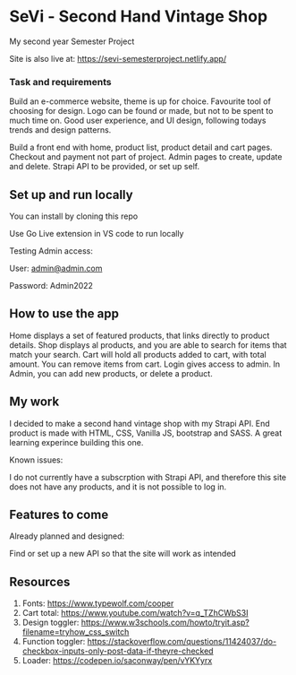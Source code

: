 # SeVi - Second Hand Vintage Shop

My second year Semester Project

Site is also live at: https://sevi-semesterproject.netlify.app/

### Task and requirements

Build an e-commerce website, theme is up for choice. Favourite tool of choosing for design. Logo can be found or made, but not to be spent to much time on. Good user experience, and UI design, following todays trends and design patterns.

Build a front end with home, product list, product detail and cart pages. Checkout and payment not part of project. Admin pages to create, update and delete. Strapi API to be provided, or set up self.


## Set up and run locally

You can install by cloning this repo

Use Go Live extension in VS code to run locally

Testing Admin access:

User: admin@admin.com

Password: Admin2022

## How to use the app

Home displays a set of featured products, that links directly to product details. Shop displays al products, and you are able to search for items that match your search. Cart will hold all products added to cart, with total amount. You can remove items from cart. Login gives access to admin. In Admin, you can add new products, or delete a product.

## My work

I decided to make a second hand vintage shop with my Strapi API. End product is made with HTML, CSS, Vanilla JS, bootstrap and SASS. A great learning experince building this one.

Known issues:

I do not currently have a subscrption with Strapi API, and therefore this site does not have any products, and it is not possible to log in. 


## Features to come

Already planned and designed:

Find or set up a new API so that the site will work as intended


## Resources

1.	Fonts: https://www.typewolf.com/cooper
2.	Cart total: https://www.youtube.com/watch?v=q_TZhCWbS3I
3.	Design toggler: https://www.w3schools.com/howto/tryit.asp?filename=tryhow_css_switch
4.	Function toggler: https://stackoverflow.com/questions/11424037/do-checkbox-inputs-only-post-data-if-theyre-checked
5.	Loader: https://codepen.io/saconway/pen/vYKYyrx

